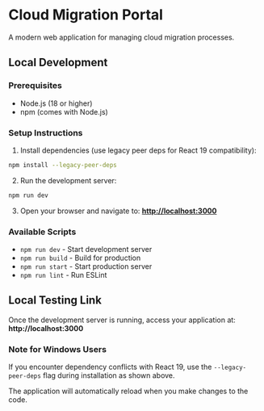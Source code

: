 # Cloud Migration Portal

A modern web application for managing cloud migration processes.

## Local Development

### Prerequisites
- Node.js (18 or higher)
- npm (comes with Node.js)

### Setup Instructions

1. Install dependencies (use legacy peer deps for React 19 compatibility):
```bash
npm install --legacy-peer-deps
```

2. Run the development server:
```bash
npm run dev
```

3. Open your browser and navigate to:
**[http://localhost:3000](http://localhost:3000)**

### Available Scripts
- `npm run dev` - Start development server
- `npm run build` - Build for production
- `npm run start` - Start production server
- `npm run lint` - Run ESLint

## Local Testing Link
Once the development server is running, access your application at:
**http://localhost:3000**

### Note for Windows Users
If you encounter dependency conflicts with React 19, use the `--legacy-peer-deps` flag during installation as shown above.

The application will automatically reload when you make changes to the code. 